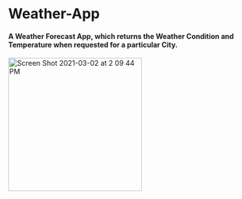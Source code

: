 # Weather-App
#### A Weather Forecast App, which returns the Weather Condition and Temperature when requested for a particular City. 

<img width="269" alt="Screen Shot 2021-03-02 at 2 09 44 PM" src="https://user-images.githubusercontent.com/12901370/109632889-f2789e00-7b60-11eb-8b2a-cee89f882173.png">

